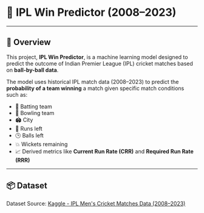 # 🏏 IPL Win Predictor (2008–2023)

---

## 📖 Overview

This project, **IPL Win Predictor**, is a machine learning model designed to predict the outcome of Indian Premier League (IPL) cricket matches based on **ball-by-ball data**.

The model uses historical IPL match data (2008–2023) to predict the **probability of a team winning** a match given specific match conditions such as:

- 🏏 Batting team
- 🎯 Bowling team
- 🏟️ City
- 🧮 Runs left
- 🕒 Balls left
- 💥 Wickets remaining
- 📈 Derived metrics like **Current Run Rate (CRR)** and **Required Run Rate (RRR)**

---

## 📦 Dataset

Dataset Source: [Kaggle - IPL Men's Cricket Matches Data (2008–2023)](https://www.kaggle.com/datasets/utkarshtomar736/ipl-mens-cricket-matches-data-2008-2023)


